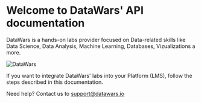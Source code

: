 # Welcome to DataWars' API documentation

DataWars is a hands-on labs provider focused on Data-related skills like Data Science, Data Analysis, Machine Learning, Databases, Vizualizations a more.

![DataWars](https://cdn.prod.website-files.com/6388ceb5d61219c1aa95c406/668ebcc7ccdb9b7a02122ec6_Feature%201-p-800.png)

If you want to integrate DataWars' labs into your Platform (LMS), follow the steps described in this documentation.

Need help? Contact us to [support@datawars.io]("mailto:support@datawars.io")
